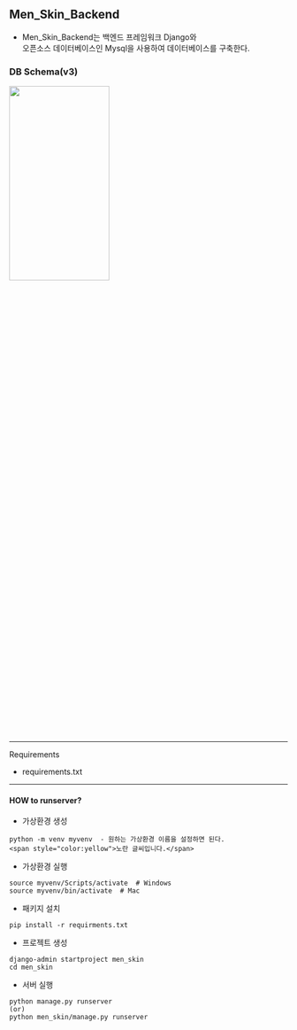 ## Men_Skin_Backend
- Men_Skin_Backend는 백엔드 프레임워크 Django와 <br>
  오픈소스 데이터베이스인 Mysql을 사용하여 데이터베이스를 구축한다.

### DB Schema(v3)
<img src= "https://user-images.githubusercontent.com/79985009/127145832-32347d1e-4d01-4dfa-abdb-1f4e67c4eaa0.png" width="60%" height="30%">

---
Requirements
- requirements.txt
---
#### HOW to runserver?
- 가상환경 생성
~~~
python -m venv myvenv  - 원하는 가상환경 이름을 설정하면 된다.
<span style="color:yellow">노란 글씨입니다.</span>
~~~

- 가상환경 실행
~~~
source myvenv/Scripts/activate  # Windows
source myvenv/bin/activate  # Mac
~~~

- 패키지 설치
~~~
pip install -r requirments.txt
~~~

- 프로젝트 생성
~~~
django-admin startproject men_skin
cd men_skin
~~~

- 서버 실행
~~~
python manage.py runserver
(or)
python men_skin/manage.py runserver
~~~



